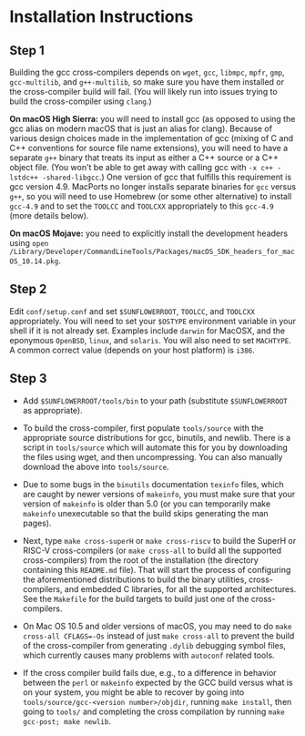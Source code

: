 Installation Instructions
=========================

Step 1
------
Building the gcc cross-compilers depends on `wget`, `gcc`, `libmpc`, `mpfr`, `gmp`, `gcc-multilib`, and `g++-multilib`, so make sure you have them installed or the cross-compiler build will fail. (You will likely run into issues trying to build the cross-compiler using `clang`.)

**On macOS High Sierra:** you will need to install gcc (as opposed to using the gcc alias on modern macOS that is just an alias for clang). Because of various design choices made in the implementation of gcc (mixing of C and C++ conventions for source file name extensions), you will need to have a separate `g++` binary that treats its input as either a C++ source or a C++ object file. (You won't be able to get away with calling gcc with `-x c++ -lstdc++ -shared-libgcc`.) One version of gcc that fulfills this requirement is gcc version 4.9. MacPorts no longer installs separate binaries for `gcc` versus `g++`, so you will need to use Homebrew (or some other alternative) to install `gcc-4.9` and to set the `TOOLCC` and `TOOLCXX` appropriately to this `gcc-4.9` (more details below).

**On macOS Mojave:** you need to explicitly install the development headers using
`open /Library/Developer/CommandLineTools/Packages/macOS_SDK_headers_for_macOS_10.14.pkg`.

Step 2
------
Edit `conf/setup.conf` and set `$SUNFLOWERROOT`, `TOOLCC`, and `TOOLCXX` appropriately. You will need to set your `$OSTYPE` environment variable in your shell if it is not already set.  Examples include `darwin` for MacOSX, and the eponymous `OpenBSD`, `linux`, and `solaris`. You will also need to set `MACHTYPE`. A common correct value (depends on your host platform) is `i386`.


Step 3
------
+ Add `$SUNFLOWERROOT/tools/bin` to your path (substitute `$SUNFLOWERROOT` as appropriate).

+ To build the cross-compiler, first populate `tools/source` with the appropriate source distributions for gcc, binutils, and newlib. There is a script in `tools/source` which will automate this for you by downloading the files using wget, and then uncompressing. You can also manually download the above into `tools/source`.

+ Due to some bugs in the `binutils` documentation `texinfo` files, which are caught by newer versions of `makeinfo`, you must make sure that your version of `makeinfo` is older than 5.0 (or you can temporarily make `makeinfo` unexecutable so that the build skips generating the man pages).

+ Next, type `make cross-superH` or `make cross-riscv` to build the SuperH or RISC-V cross-compilers (or `make cross-all` to build all the supported cross-compilers) from the root of the installation (the directory containing this `README.md` file). That will start the process of configuring the aforementioned distributions to build the binary utilities, cross-compilers, and embedded C libraries, for all the supported architectures. See the `Makefile` for the build targets to build just one of the cross-compilers.

+ On Mac OS 10.5 and older versions of macOS, you may need to do `make cross-all CFLAGS=-Os` instead of just `make cross-all` to prevent the build of the cross-compiler from generating `.dylib` debugging symbol files, which currently causes many problems with `autoconf` related tools.

+ If the cross compiler build fails due, e.g., to a difference in behavior between the `perl` or `makeinfo` expected by the GCC build versus what is on your system, you might be able to recover by going into `tools/source/gcc-<version number>/objdir`, running `make install`, then going to `tools/` and completing the cross compilation by running `make gcc-post; make newlib`.
